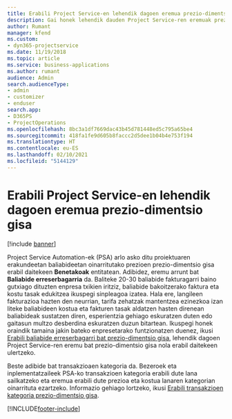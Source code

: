 ```yaml
---
title: Erabili Project Service-en lehendik dagoen eremua prezio-dimentsio gisa
description: Gai honek lehendik dauden Project Service-ren eremuak prezio-dimentsio gisa erabiltzeari buruzko informazioa eskaintzen du.
author: Rumant
manager: kfend
ms.custom:
- dyn365-projectservice
ms.date: 11/19/2018
ms.topic: article
ms.service: business-applications
ms.author: rumant
audience: Admin
search.audienceType:
- admin
- customizer
- enduser
search.app:
- D365PS
- ProjectOperations
ms.openlocfilehash: 8bc3a1df7669dac43b45d781448ed5c795a65be4
ms.sourcegitcommit: 418fa1fe9d605b8faccc2d5dee1b04b4e753f194
ms.translationtype: HT
ms.contentlocale: eu-ES
ms.lasthandoff: 02/10/2021
ms.locfileid: "5144129"
---
```

# <a name="use-an-existing-field-in-project-service-as-a-pricing-dimension"></a>Erabili Project Service-en lehendik dagoen eremua prezio-dimentsio gisa

[!include [banner](../includes/psa-now-project-operations.md)]

Project Service Automation-ek (PSA) arlo asko ditu proiektuaren erakundeetan baliabideetan oinarritutako prezioen prezio-dimentsio gisa erabil daitekeen **Benetakoak** entitatean. Adibidez, eremu arrunt bat **Baliabide erreserbagarria** da. Baliteke 20-30 baliabide fakturagarri baino gutxiago dituzten enpresa txikien iritziz, baliabide bakoitzerako faktura eta kostu tasak edukitzea ikuspegi sinpleagoa izatea. Hala ere, langileen fakturazioa hazten den neurrian, tarifa zehatzak mantentzea ezinezkoa izan liteke baliabideen kostua eta fakturen tasak aldatzen hasten direnean baliabideak sustatzen diren, esperientzia gehiago eskuratzen duten edo gaitasun multzo desberdina eskuratzen duzun bitartean. Ikuspegi honek oraindik tamaina jakin bateko enpresetarako funtzionatzen duenez, ikusi [Erabili baliabide erreserbagarri bat prezio-dimentsio gisa](bookable-resource-pricing-dimension.md), lehendik dagoen Project Service-ren eremu bat prezio-dimentsio gisa nola erabil daitekeen ulertzeko.

Beste adibide bat transakzioaen kategoria da. Bezeroek eta inplementatzaileek PSA-ko transakzioen kategoria erabili dute lana sailkatzeko eta eremua erabili dute prezioa eta kostua lanaren kategorian oinarrituta ezartzeko. Informazio gehiago lortzeko, ikusi [Erabili transakzioen kategoria prezio-dimentsio gisa](transaction-category-pricing-dimension.md).


[!INCLUDE[footer-include](../includes/footer-banner.md)]
